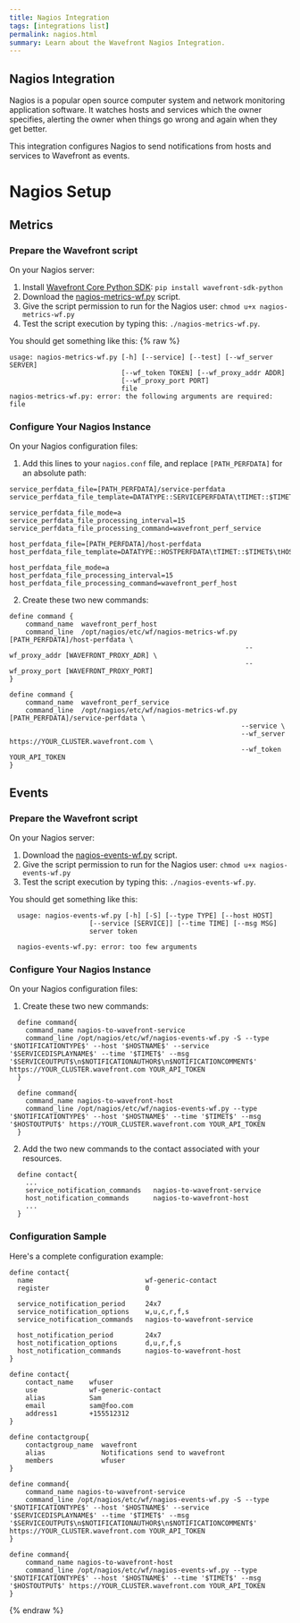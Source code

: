 ```yaml
---
title: Nagios Integration
tags: [integrations list]
permalink: nagios.html
summary: Learn about the Wavefront Nagios Integration.
---
```

## Nagios Integration

Nagios is a popular open source computer system and network monitoring application software. It watches hosts and services which the owner specifies, alerting the owner when things go wrong and again when they get better.

This integration configures Nagios to send notifications from hosts and services to Wavefront as events.

# Nagios Setup

## Metrics

### Prepare the Wavefront script

On your Nagios server:

1. Install [Wavefront Core Python SDK](https://github.com/wavefrontHQ/wavefront-sdk-python): `pip install wavefront-sdk-python`
1. Download the [nagios-metrics-wf.py](https://github.com/wavefrontHQ/integrations/raw/master/nagios/nagios-metrics-wf.py) script.
1. Give the script permission to run for the Nagios user: `chmod u+x nagios-metrics-wf.py`
1. Test the script execution by typing this: `./nagios-metrics-wf.py`.

You should get something like this:
{% raw %}
```
usage: nagios-metrics-wf.py [-h] [--service] [--test] [--wf_server SERVER]
                            [--wf_token TOKEN] [--wf_proxy_addr ADDR]
                            [--wf_proxy_port PORT]
                            file
nagios-metrics-wf.py: error: the following arguments are required: file
```

### Configure Your Nagios Instance

On your Nagios configuration files:

1. Add this lines to your `nagios.conf` file, and replace `[PATH_PERFDATA]` for an absolute path:

```
service_perfdata_file=[PATH_PERFDATA]/service-perfdata
service_perfdata_file_template=DATATYPE::SERVICEPERFDATA\tTIMET::$TIMET$\tHOSTNAME::$HOSTNAME$\tSERVICEDESC::$SERVICEDESC$\tSERVICEPERFDATA::$SERVICEPERFDATA$\tSERVICECHECKCOMMAND::$SERVICECHECKCOMMAND$\tHOSTSTATE::$HOSTSTATE$\tHOSTSTATETYPE::$HOSTSTATETYPE$\tSERVICESTATE::$SERVICESTATE$\tSERVICESTATETYPE::$SERVICESTATETYPE$

service_perfdata_file_mode=a
service_perfdata_file_processing_interval=15
service_perfdata_file_processing_command=wavefront_perf_service

host_perfdata_file=[PATH_PERFDATA]/host-perfdata
host_perfdata_file_template=DATATYPE::HOSTPERFDATA\tTIMET::$TIMET$\tHOSTNAME::$HOSTNAME$\tHOSTPERFDATA::$HOSTPERFDATA$\tHOSTCHECKCOMMAND::$HOSTCHECKCOMMAND$\tHOSTSTATE::$HOSTSTATE$\tHOSTSTATETYPE::$HOSTSTATETYPE$

host_perfdata_file_mode=a
host_perfdata_file_processing_interval=15
host_perfdata_file_processing_command=wavefront_perf_host
```

2. Create these two new commands:

```
define command {
    command_name  wavefront_perf_host
    command_line  /opt/nagios/etc/wf/nagios-metrics-wf.py [PATH_PERFDATA]/host-perfdata \
                                                           --wf_proxy_addr [WAVEFRONT_PROXY_ADR] \
                                                           --wf_proxy_port [WAVEFRONT_PROXY_PORT]
}

define command {
    command_name  wavefront_perf_service
    command_line  /opt/nagios/etc/wf/nagios-metrics-wf.py [PATH_PERFDATA]/service-perfdata \
                                                          --service \
                                                          --wf_server https://YOUR_CLUSTER.wavefront.com \
                                                          --wf_token YOUR_API_TOKEN
}
```

## Events

### Prepare the Wavefront script

On your Nagios server:

1. Download the [nagios-events-wf.py](https://github.com/wavefrontHQ/integrations/raw/master/nagios/nagios-events-wf.py) script.
2. Give the script permission to run for the Nagios user: `chmod u+x nagios-events-wf.py`
3. Test the script execution by typing this: `./nagios-events-wf.py`.


  You should get something like this:


```
  usage: nagios-events-wf.py [-h] [-S] [--type TYPE] [--host HOST]
                    [--service [SERVICE]] [--time TIME] [--msg MSG]
                    server token

  nagios-events-wf.py: error: too few arguments
```

### Configure Your Nagios Instance

On your Nagios configuration files:

1. Create these two new commands:


```
  define command{
  	command_name nagios-to-wavefront-service
  	command_line /opt/nagios/etc/wf/nagios-events-wf.py -S --type '$NOTIFICATIONTYPE$' --host '$HOSTNAME$' --service '$SERVICEDISPLAYNAME$' --time '$TIMET$' --msg '$SERVICEOUTPUT$\n$NOTIFICATIONAUTHOR$\n$NOTIFICATIONCOMMENT$' https://YOUR_CLUSTER.wavefront.com YOUR_API_TOKEN
  }

  define command{
  	command_name nagios-to-wavefront-host
  	command_line /opt/nagios/etc/wf/nagios-events-wf.py --type '$NOTIFICATIONTYPE$' --host '$HOSTNAME$' --time '$TIMET$' --msg '$HOSTOUTPUT$' https://YOUR_CLUSTER.wavefront.com YOUR_API_TOKEN
  }
```

2. Add the two new commands to the contact associated with your resources.


```
  define contact{
    ...
    service_notification_commands   nagios-to-wavefront-service
    host_notification_commands      nagios-to-wavefront-host
    ...
  }
```

### Configuration Sample

Here's a complete configuration example:


```
define contact{
  name                            wf-generic-contact
  register                        0

  service_notification_period     24x7
  service_notification_options    w,u,c,r,f,s
  service_notification_commands   nagios-to-wavefront-service

  host_notification_period        24x7
  host_notification_options       d,u,r,f,s
  host_notification_commands      nagios-to-wavefront-host
}

define contact{
	contact_name    wfuser
	use             wf-generic-contact
	alias           Sam
	email           sam@foo.com
	address1        +155512312
}

define contactgroup{
	contactgroup_name  wavefront
	alias              Notifications send to wavefront
	members            wfuser
}

define command{
	command_name nagios-to-wavefront-service
	command_line /opt/nagios/etc/wf/nagios-events-wf.py -S --type '$NOTIFICATIONTYPE$' --host '$HOSTNAME$' --service '$SERVICEDISPLAYNAME$' --time '$TIMET$' --msg '$SERVICEOUTPUT$\n$NOTIFICATIONAUTHOR$\n$NOTIFICATIONCOMMENT$' https://YOUR_CLUSTER.wavefront.com YOUR_API_TOKEN
}

define command{
	command_name nagios-to-wavefront-host
	command_line /opt/nagios/etc/wf/nagios-events-wf.py --type '$NOTIFICATIONTYPE$' --host '$HOSTNAME$' --time '$TIMET$' --msg '$HOSTOUTPUT$' https://YOUR_CLUSTER.wavefront.com YOUR_API_TOKEN
}
```
{% endraw %}
